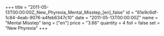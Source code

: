 +++
title = "2011-05-13T00:00:00Z_New_Phyrexia_Mental_Misstep_[en]_false"
id = "61e9c6df-1c84-4eab-9076-a4feb6347c10"
date = "2011-05-13T00:00:00Z"
name = "Mental Misstep"
lang = ["en"]
price = "3.66"
quantity = 4
foil = false
set = "New Phyrexia"
+++
